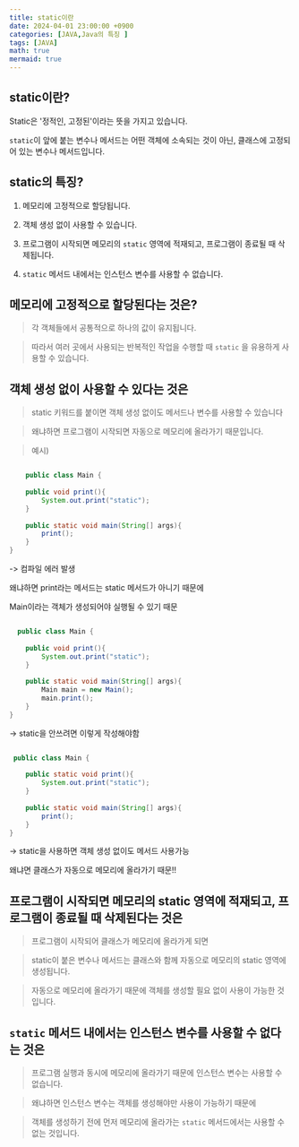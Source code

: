 ```yaml
---
title: static이란
date: 2024-04-01 23:00:00 +0900
categories: [JAVA,Java의 특징 ]
tags: [JAVA]
math: true
mermaid: true
---
```


## **static이란?**

Static은 '정적인, 고정된'이라는 뜻을 가지고 있습니다.

`static`이 앞에 붙는 변수나 메서드는 어떤 객체에 소속되는 것이 아닌, 클래스에 고정되어 있는 변수나 메서드입니다.


## **static의 특징?**

1. 메모리에 고정적으로 할당됩니다.

2. 객체 생성 없이 사용할 수 있습니다.

3. 프로그램이 시작되면 메모리의 `static` 영역에 적재되고, 프로그램이 종료될 때 삭제됩니다.

4. `static` 메서드 내에서는 인스턴스 변수를 사용할 수 없습니다.



## **메모리에 고정적으로 할당된다는 것은?**

> 각 객체들에서 공통적으로 하나의 값이 유지됩니다. 

> 따라서 여러 곳에서 사용되는 반복적인 작업을 수행할 때 `static` 을 유용하게 사용할 수 있습니다.


## **객체 생성 없이 사용할 수 있다는 것은**

> static 키워드를 붙이면 객체 생성 없이도 메서드나 변수를 사용할 수 있습니다

>  왜냐하면 프로그램이 시작되면 자동으로 메모리에 올라가기 때문입니다.

> 예시) 

```java 

    public class Main {
 
    public void print(){
        System.out.print("static");
    }
 
    public static void main(String[] args){
        print();
    }
}
```
-> 컴파일 에러 발생 

왜냐하면 print라는 메서드는 static 메서드가 아니기 때문에 

Main이라는 객체가 생성되어야 실행될 수 있기 때문


```java 

  public class Main {
 
    public void print(){
        System.out.print("static");
    }
 
    public static void main(String[] args){
        Main main = new Main();
        main.print();
    }
}

```
-> static을 안쓰려면 이렇게 작성해야함 

```java 

 public class Main {
 
    public static void print(){
        System.out.print("static");
    }
 
    public static void main(String[] args){
        print();
    }
}
```

-> static을 사용하면 객체 생성 없이도 메서드 사용가능
  
   왜냐면 클래스가 자동으로 메모리에 올라가기 때문!!


## **프로그램이 시작되면 메모리의 static 영역에 적재되고, 프로그램이 종료될 때 삭제된다는 것은**

> 프로그램이 시작되어 클래스가 메모리에 올라가게 되면

> static이 붙은 변수나 메서드는 클래스와 함께 자동으로 메모리의 static 영역에 생성됩니다. 

> 자동으로 메모리에 올라가기 때문에 객체를 생성할 필요 없이 사용이 가능한 것입니다.


 
## `static` **메서드 내에서는 인스턴스 변수를 사용할 수 없다는 것은**

> 프로그램 실행과 동시에 메모리에 올라가기 때문에 인스턴스 변수는 사용할 수 없습니다. 

> 왜냐하면 인스턴스 변수는 객체를 생성해야만 사용이 가능하기 때문에 
 
> 객체를 생성하기 전에 먼저 메모리에 올라가는 `static` 메서드에서는 사용할 수 없는 것입니다.  